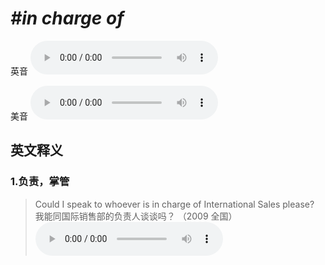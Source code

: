 # ***\#in charge of*** 
英音
<audio src="./media/in charge of1.aac" controls="controls"></audio>

美音
<audio src="./media/in charge of2.aac" controls="controls"></audio>



  

英文释义
---
### 1.**负责，掌管**  

 > Could I speak to whoever is in charge of International Sales please?  
 > 我能同国际销售部的负责人谈谈吗？  （2009 全国）  
<audio src="./media/2-charge.aac" controls="controls"></audio>


